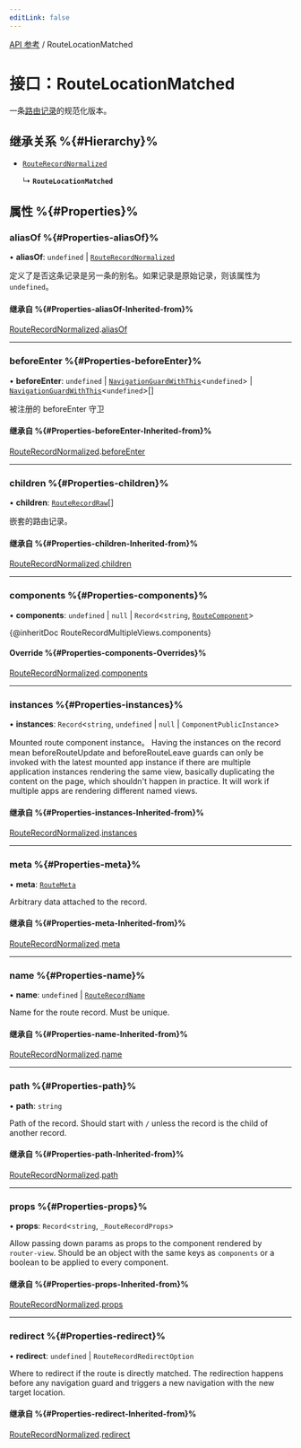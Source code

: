 ```yaml
---
editLink: false
---
```


[API 参考](../index.md) / RouteLocationMatched

# 接口：RouteLocationMatched

一条[路由记录](../index.md#routerecord)的规范化版本。

## 继承关系 %{#Hierarchy}%

- [`RouteRecordNormalized`](RouteRecordNormalized.md)

  ↳ **`RouteLocationMatched`**

## 属性 %{#Properties}%

### aliasOf %{#Properties-aliasOf}%

• **aliasOf**: `undefined` \| [`RouteRecordNormalized`](RouteRecordNormalized.md)

定义了是否这条记录是另一条的别名。如果记录是原始记录，则该属性为 `undefined`。

#### 继承自 %{#Properties-aliasOf-Inherited-from}%

[RouteRecordNormalized](RouteRecordNormalized.md).[aliasOf](RouteRecordNormalized.md#aliasof)

___

### beforeEnter %{#Properties-beforeEnter}%

• **beforeEnter**: `undefined` \| [`NavigationGuardWithThis`](NavigationGuardWithThis.md)\<`undefined`\> \| [`NavigationGuardWithThis`](NavigationGuardWithThis.md)\<`undefined`\>[]

被注册的 beforeEnter 守卫

#### 继承自 %{#Properties-beforeEnter-Inherited-from}%

[RouteRecordNormalized](RouteRecordNormalized.md).[beforeEnter](RouteRecordNormalized.md#beforeenter)

___

### children %{#Properties-children}%

• **children**: [`RouteRecordRaw`](../index.md#routerecordraw)[]

嵌套的路由记录。

#### 继承自 %{#Properties-children-Inherited-from}%

[RouteRecordNormalized](RouteRecordNormalized.md).[children](RouteRecordNormalized.md#children)

___

### components %{#Properties-components}%

• **components**: `undefined` \| ``null`` \| `Record`\<`string`, [`RouteComponent`](../index.md#routecomponent)\>

{@inheritDoc RouteRecordMultipleViews.components}

#### Override %{#Properties-components-Overrides}%

[RouteRecordNormalized](RouteRecordNormalized.md).[components](RouteRecordNormalized.md#components)

___

### instances %{#Properties-instances}%

• **instances**: `Record`\<`string`, `undefined` \| ``null`` \| `ComponentPublicInstance`\>

<!-- TODO: translation -->

Mounted route component instance。 Having the instances on the record mean beforeRouteUpdate and beforeRouteLeave guards can only be invoked with the latest mounted app instance if there are multiple application instances rendering the same view, basically duplicating the content on the page, which shouldn't happen in practice. It will work if multiple apps are rendering different named views.

#### 继承自 %{#Properties-instances-Inherited-from}%

[RouteRecordNormalized](RouteRecordNormalized.md).[instances](RouteRecordNormalized.md#instances)

___

### meta %{#Properties-meta}%

• **meta**: [`RouteMeta`](RouteMeta.md)

<!-- TODO: translation -->

Arbitrary data attached to the record.

#### 继承自 %{#Properties-meta-Inherited-from}%

[RouteRecordNormalized](RouteRecordNormalized.md).[meta](RouteRecordNormalized.md#meta)

___

### name %{#Properties-name}%

• **name**: `undefined` \| [`RouteRecordName`](../index.md#routerecordname)

<!-- TODO: translation -->

Name for the route record. Must be unique.

#### 继承自 %{#Properties-name-Inherited-from}%

[RouteRecordNormalized](RouteRecordNormalized.md).[name](RouteRecordNormalized.md#name)

___

### path %{#Properties-path}%

• **path**: `string`

<!-- TODO: translation -->

Path of the record. Should start with `/` unless the record is the child of another record.

#### 继承自 %{#Properties-path-Inherited-from}%

[RouteRecordNormalized](RouteRecordNormalized.md).[path](RouteRecordNormalized.md#path)

___

### props %{#Properties-props}%

• **props**: `Record`\<`string`, `_RouteRecordProps`\>

<!-- TODO: translation -->

Allow passing down params as props to the component rendered by `router-view`. Should be an object with the same keys as `components` or a boolean to be applied to every component.

#### 继承自 %{#Properties-props-Inherited-from}%

[RouteRecordNormalized](RouteRecordNormalized.md).[props](RouteRecordNormalized.md#props)

___

### redirect %{#Properties-redirect}%

• **redirect**: `undefined` \| `RouteRecordRedirectOption`

<!-- TODO: translation -->

Where to redirect if the route is directly matched. The redirection happens before any navigation guard and triggers a new navigation with the new target location.

#### 继承自 %{#Properties-redirect-Inherited-from}%

[RouteRecordNormalized](RouteRecordNormalized.md).[redirect](RouteRecordNormalized.md#redirect)
